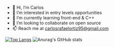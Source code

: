 - 👋 Hi, I’m Carlos
- 👀 I’m interested in entry levels opportunities
- 🌱 I’m currently learning front-end & C++
- 💞️ I’m looking to collaborate on open source
- 📫 Reach me at carlosrafaelortiz95@gmail.com 

[![Top Langs](https://github-readme-stats.vercel.app/api/top-langs/?username=crtiz)](https://github.com/anuraghazra/github-readme-stats)
![Anurag's GitHub stats](https://github-readme-stats.vercel.app/api?username=crtiz&show_icons=true&theme=dark)


<!---
crtiz/crtiz is a ✨ special ✨ repository because its `README.md` (this file) appears on your GitHub profile.
You can click the Preview link to take a look at your changes.
--->
